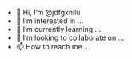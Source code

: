 - 👋 Hi, I’m @jdfgxnilu
- 👀 I’m interested in ...
- 🌱 I’m currently learning ...
- 💞️ I’m looking to collaborate on ...
- 📫 How to reach me ...

<!---
jdfgxnilu/jdfgxnilu is a ✨ special ✨ repository because its `README.md` (this file) appears on your GitHub profile.
You can click the Preview link to take a look at your changes.
--->
